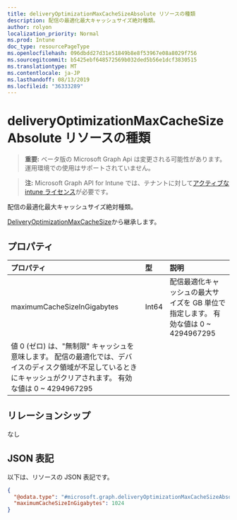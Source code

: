 ```yaml
---
title: deliveryOptimizationMaxCacheSizeAbsolute リソースの種類
description: 配信の最適化最大キャッシュサイズ絶対種類。
author: rolyon
localization_priority: Normal
ms.prod: Intune
doc_type: resourcePageType
ms.openlocfilehash: 096dbdd27d31e51849b8e8f53967e08a8029f756
ms.sourcegitcommit: b5425ebf648572569b032ded5b56e1dcf3830515
ms.translationtype: MT
ms.contentlocale: ja-JP
ms.lasthandoff: 08/13/2019
ms.locfileid: "36333289"
---
```

# <a name="deliveryoptimizationmaxcachesizeabsolute-resource-type"></a>deliveryOptimizationMaxCacheSizeAbsolute リソースの種類

> **重要:** ベータ版の Microsoft Graph Api は変更される可能性があります。運用環境での使用はサポートされていません。

> **注:** Microsoft Graph API for Intune では、テナントに対して[アクティブな intune ライセンス](https://go.microsoft.com/fwlink/?linkid=839381)が必要です。

配信の最適化最大キャッシュサイズ絶対種類。


[DeliveryOptimizationMaxCacheSize](../resources/intune-deviceconfig-deliveryoptimizationmaxcachesize.md)から継承します。

## <a name="properties"></a>プロパティ
|プロパティ|型|説明|
|:---|:---|:---|
|maximumCacheSizeInGigabytes|Int64|配信最適化キャッシュの最大サイズを GB 単位で指定します。 有効な値は 0 ~ 4294967295
値 0 (ゼロ) は、"無制限" キャッシュを意味します。 配信の最適化では、デバイスのディスク領域が不足しているときにキャッシュがクリアされます。 有効な値は 0 ~ 4294967295|

## <a name="relationships"></a>リレーションシップ
なし

## <a name="json-representation"></a>JSON 表記
以下は、リソースの JSON 表記です。
<!-- {
  "blockType": "resource",
  "@odata.type": "microsoft.graph.deliveryOptimizationMaxCacheSizeAbsolute"
}
-->
``` json
{
  "@odata.type": "#microsoft.graph.deliveryOptimizationMaxCacheSizeAbsolute",
  "maximumCacheSizeInGigabytes": 1024
}
```



